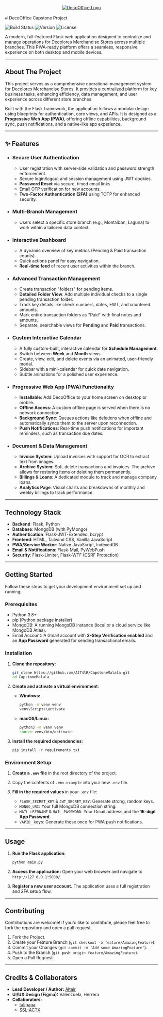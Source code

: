 <div align="center">
<a href="#">
<img src="[https://placehold.co/600x200/3a4d39/white?text=DecoOffice&font=poppins](https://cdn.fbsbx.com/v/t59.2708-21/566830432_1300610981342858_6398788332550162213_n.ico/logo.ico?_nc_cat=111&ccb=1-7&_nc_sid=2b0e22&_nc_eui2=AeFzBHmvs1h-Koq_oC-wRbtLfSeawEwXnDZ9J5rATBecNhMt8wgYXJ8tc8CN5LdgkFkA3t96Fnq-l-EWUkRLqg8V&_nc_ohc=bKvm4FdmgoQQ7kNvwFZu4Xa&_nc_oc=Adn4RWugzP4ADAJ2x-Vw5y6KACRjcdroSAdE4tfi_35Eol7C-bK4WSAlMNwk01Geois&_nc_zt=7&_nc_ht=cdn.fbsbx.com&_nc_gid=kGoGsDHRjS8gO8oZl96vSw&oh=03_Q7cD3gGk_Cah49M1IO8pBaTa3HEuFKA3fy1QJETh8KIHyXarkw&oe=68F43C46&dl=1)" alt="DecoOffice Logo">
</a>
<br />
<br />
</div>
# DecoOffice Capstone Project

![Build Status](https://img.shields.io/badge/build-passing-brightgreen) ![Version](https://img.shields.io/badge/version-2.8.2-yellow) ![License](https://img.shields.io/badge/License-All%20Rights%20Reserved-blue)

A modern, full-featured Flask web application designed to centralize and manage operations for Decolores Merchandise Stores across multiple branches. This PWA-ready platform offers a seamless, responsive experience on both desktop and mobile devices.

---

## About The Project

This project serves as a comprehensive operational management system for Decolores Merchandise Stores. It provides a centralized platform for key business tasks, enhancing efficiency, data management, and user experience across different store branches.

Built with the Flask framework, the application follows a modular design using blueprints for authentication, core views, and APIs. It is designed as a **Progressive Web App (PWA)**, offering offline capabilities, background sync, push notifications, and a native-like app experience.

---

## ✨ Features

*   ### Secure User Authentication
    *   User registration with server-side validation and password strength enforcement.
    *   Secure login/logout and session management using JWT cookies.
    *   **Password Reset** via secure, timed email links.
    *   Email OTP verification for new accounts.
    *   **Two-Factor Authentication (2FA)** using TOTP for enhanced security.

*   ### Multi-Branch Management
    *   Users select a specific store branch (e.g., Montalban, Laguna) to work within a tailored data context.

*   ### Interactive Dashboard
    *   A dynamic overview of key metrics (Pending & Paid transaction counts).
    *   Quick actions panel for easy navigation.
    *   **Real-time feed** of recent user activities within the branch.

*   ### Advanced Transaction Management
    *   Create transaction "folders" for pending items.
    *   **Detailed Folder View**: Add multiple individual checks to a single pending transaction folder.
    *   Track key details like check numbers, dates, EWT, and countered amounts.
    *   Mark entire transaction folders as "Paid" with final notes and amounts.
    *   Separate, searchable views for **Pending** and **Paid** transactions.

*   ### Custom Interactive Calendar
    *   A fully custom-built, interactive calendar for **Schedule Management**.
    *   Switch between **Week** and **Month** views.
    *   Create, view, edit, and delete events via an animated, user-friendly modal.
    *   Sidebar with a mini-calendar for quick date navigation.
    *   Subtle animations for a polished user experience.

*   ### Progressive Web App (PWA) Functionality
    *   **Installable**: Add DecoOffice to your home screen on desktop or mobile.
    *   **Offline Access**: A custom offline page is served when there is no network connection.
    *   **Background Sync**: Queues actions like deletions when offline and automatically syncs them to the server upon reconnection.
    *   **Push Notifications**: Real-time push notifications for important reminders, such as transaction due dates.

*   ### Document & Data Management
    *   **Invoice System**: Upload invoices with support for OCR to extract text from images.
    *   **Archive System**: Soft-delete transactions and invoices. The archive allows for restoring items or deleting them permanently.
    *   **Billings & Loans**: A dedicated module to track and manage company loans.
    *   **Analytics Page**: Visual charts and breakdowns of monthly and weekly billings to track performance.

---

## Technology Stack

*   **Backend**: Flask, Python
*   **Database**: MongoDB (with PyMongo)
*   **Authentication**: Flask-JWT-Extended, bcrypt
*   **Frontend**: HTML, Tailwind CSS, Vanilla JavaScript
*   **PWA/Service Worker**: Native JavaScript, IndexedDB
*   **Email & Notifications**: Flask-Mail, PyWebPush
*   **Security**: Flask-Limiter, Flask-WTF (CSRF Protection)

---

## Getting Started

Follow these steps to get your development environment set up and running.

### Prerequisites

*   Python 3.8+
*   pip (Python package installer)
*   MongoDB: A running MongoDB instance (local or a cloud service like MongoDB Atlas).
*   Email Account: A Gmail account with **2-Step Verification enabled** and an **App Password** generated for sending transactional emails.

### Installation

1.  **Clone the repository:**
    ```bash
    git clone https://github.com/AlT4lR/CapstoneMalala.git
    cd CapstoneMalala
    ```

2.  **Create and activate a virtual environment**:
    *   **Windows:**
        ```bash
        python -m venv venv
        venv\Scripts\activate
        ```
    *   **macOS/Linux:**
        ```bash
        python3 -m venv venv
        source venv/bin/activate
        ```

3.  **Install the required dependencies:**
    ```bash
    pip install -r requirements.txt
    ```

### Environment Setup

1.  **Create a `.env` file** in the root directory of the project.

2.  Copy the contents of `.env.example` into your new `.env` file.

3.  **Fill in the required values** in your `.env` file:
    *   `FLASK_SECRET_KEY` & `JWT_SECRET_KEY`: Generate strong, random keys.
    *   `MONGO_URI`: Your full MongoDB connection string.
    *   `MAIL_USERNAME` & `MAIL_PASSWORD`: Your Gmail address and the **16-digit App Password**.
    *   `VAPID_` keys: Generate these once for PWA push notifications.

---

## Usage

1.  **Run the Flask application:**
    ```bash
    python main.py
    ```

2.  **Access the application:**
    Open your web browser and navigate to `http://127.0.0.1:5000/`.

3.  **Register a new user account.** The application uses a full registration and 2FA setup flow.

---

## Contributing

Contributions are welcome! If you'd like to contribute, please feel free to fork the repository and open a pull request.

1.  Fork the Project.
2.  Create your Feature Branch (`git checkout -b feature/AmazingFeature`).
3.  Commit your Changes (`git commit -m 'Add some AmazingFeature'`).
4.  Push to the Branch (`git push origin feature/AmazingFeature`).
5.  Open a Pull Request.

---

## Credits & Collaborators

*   **Lead Developer / Author:** [Altair](https://github.com/AlT4lR)
*   **UI/UX Design (Figma):** Valenzuela, Herrera
*   **Collaborators:**
    *   [talipapa](https://github.com/talipapa)
    *   [SSL-ACTX](https://github.com/SSL-ACTX)
